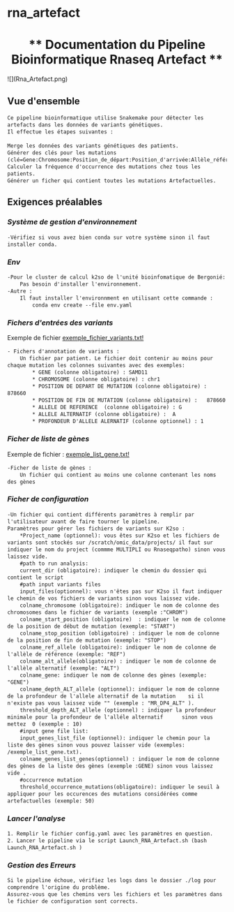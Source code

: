 # rna_artefact
<div align="center">
<h1>** Documentation du Pipeline Bioinformatique Rnaseq Artefact **</h1>
</div>
![](Rna_Artefact.png)

## **Vue d'ensemble**
    Ce pipeline bioinformatique utilise Snakemake pour détecter les artefacts dans les données de variants génétiques.
    Il effectue les étapes suivantes :

    Merge les données des variants génétiques des patients.
    Générer des clés pour les mutations (clé=Gene:Chromosome:Position_de_départ:Position_d'arrivée:Allèle_référence:Allèle_alternatif:).
    Calculer la fréquence d'occurrence des mutations chez tous les patients.
    Générer un ficher qui contient toutes les mutations Artefactuelles.

## **Exigences préalables**
### ***Système de gestion d'environnement***
    -Vérifiez si vous avez bien conda sur votre système sinon il faut installer conda.
### ***Env***
    -Pour le cluster de calcul k2so de l'unité bioinfomatique de Bergonié:
        Pas besoin d'installer l'environnement.
    -Autre :
        Il faut installer l'environnment en utilisant cette commande :
            conda env create --file env.yaml
### ***Fichers d'entrées des variants***    
Exemple de fichier [exemple_fichier_variants.txt!](exemples/exemple_fichier_variants.txt)

    - Fichers d'annotation de variants : 
        Un fichier par patient. Le fichier doit contenir au moins pour chaque mutation les colonnes suivantes avec des exemples:
            * GENE (colonne obligatoire) : SAMD11
            * CHROMOSOME (colonne obligatoire) : chr1
            * POSITION DE DEPART DE MUTATION (colonne obligatoire) : 878660
            * POSITION DE FIN DE MUTATION (colonne obligatoire) :   878660 
            * ALLELE DE REFERENCE  (colonne obligatoire) : G
            * ALLELE ALTERNATIF (colonne obligatoire) :  A
            * PROFONDEUR D'ALLELE ALERNATIF (colonne optionnel) : 1   
### ***Ficher de liste de gènes*** 
Exemple de fichier : [exemple_list_gene.txt!](exemples/exemple_list_gene.txt)

    -Ficher de liste de gènes :
        Un fichier qui contient au moins une colonne contenant les noms des gènes
### ***Ficher de configuration***

    -Un fichier qui contient différents paramètres à remplir par l'utilisateur avant de faire tourner le pipeline.
    Paramètres pour gérer les fichiers de variants sur K2so :
        *Project_name (optionnel): vous êtes sur K2so et les fichiers de variants sont stockés sur /scratch/omic_data/projects/ il faut sur indiquer le nom du project (commme MULTIPLI ou Rnaseqpatho) sinon vous laissez vide.
        #path to run analysis:
        current_dir (obligatoire): indiquer le chemin du dossier qui contient le script
        #path input variants files
        input_files(optionnel): vous n'êtes pas sur K2so il faut indiquer le chemin de vos fichiers de variants sinon vous laissez vide.
        colname_chromosome (obligatoire): indiquer le nom de colonne des chromosomes dans le fichier de variants (exemple :"CHROM")
        colname_start_position (obligatoire)  : indiquer le nom de colonne de la position de début de mutation (exemple: "START")
        colname_stop_position (obligatoire) : indiquer le nom de colonne de la position de fin de mutation (exemple: "STOP")
        colname_ref_allele (obligatoire): indiquer le nom de colonne de l'allèle de référence (exemple: "REF")
        colname_alt_allele(obligatoire) : indiquer le nom de colonne de l'allèle alternatif (exemple: "ALT")       
        colname_gene: indiquer le nom de colonne des gènes (exemple: "GENE")
        colname_depth_ALT_allele (optionnel): indiquer le nom de colonne de la profondeur de l'allele alternatif de la mutation    si il n'existe pas vous laissez vide "" (exemple : "MR_DP4_ALT" ).
        threshold_depth_ALT_allele (optionnel) : indiquer la profondeur minimale pour la profondeur de l'alléle alternatif      sinon vous mettez  0 (exemple : 10)
        #input gene file list:
        input_genes_list_file (optionnel): indiquer le chemin pour la liste des gènes sinon vous pouvez laisser vide (exemples: /exemple_list_gene.txt).
        colname_genes_list_genes(optionnel) : indiquer le nom de colonne des gènes de la liste des gènes (exemple :GENE) sinon vous laissez vide . 
        #occurrence mutation
        threshold_occurrence_mutations(obligatoire): indiquer le seuil à appliquer pour les occurences des mutations considérées comme artefactuelles (exemple: 50)
### ***Lancer l'analyse***
    1. Remplir le fichier config.yaml avec les paramètres en question.
    2. Lancer le pipeline via le script Launch_RNA_Artefact.sh (bash  Launch_RNA_Artefact.sh )

### ***Gestion des Erreurs***
    Si le pipeline échoue, vérifiez les logs dans le dossier ./log pour comprendre l'origine du problème.
    Assurez-vous que les chemins vers les fichiers et les paramètres dans le fichier de configuration sont corrects.
